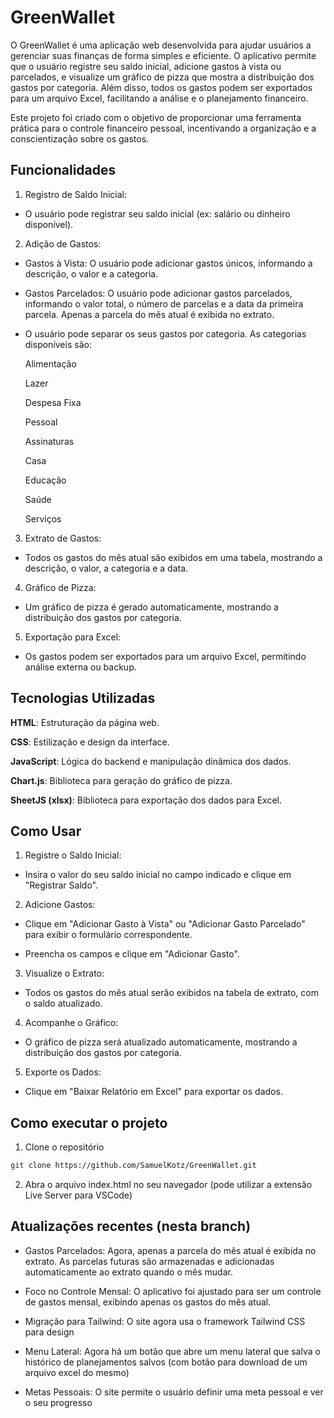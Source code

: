 
# GreenWallet


O GreenWallet é uma aplicação web desenvolvida para ajudar usuários a gerenciar suas finanças de forma simples e eficiente. O aplicativo permite que o usuário registre seu saldo inicial, adicione gastos à vista ou parcelados, e visualize um gráfico de pizza que mostra a distribuição dos gastos por categoria. Além disso, todos os gastos podem ser exportados para um arquivo Excel, facilitando a análise e o planejamento financeiro.


Este projeto foi criado com o objetivo de proporcionar uma ferramenta prática para o controle financeiro pessoal, incentivando a organização e a conscientização sobre os gastos.

## Funcionalidades

1. Registro de Saldo Inicial:
- O usuário pode registrar seu saldo inicial (ex: salário ou dinheiro disponível).

2. Adição de Gastos:
- Gastos à Vista: O usuário pode adicionar gastos únicos, informando a descrição, o valor e a categoria.

- Gastos Parcelados: O usuário pode adicionar gastos parcelados, informando o valor total, o número de parcelas e a data da primeira parcela. Apenas a parcela do mês atual é exibida no extrato.
  
- O usuário pode separar os seus gastos por categoria. As categorias disponíveis são:

  Alimentação

  Lazer

  Despesa Fixa

  Pessoal

  Assinaturas

  Casa

  Educação

  Saúde
  
  Serviços
  

3. Extrato de Gastos:
- Todos os gastos do mês atual são exibidos em uma tabela, mostrando a descrição, o valor, a categoria e a data.

4. Gráfico de Pizza:
- Um gráfico de pizza é gerado automaticamente, mostrando a distribuição dos gastos por categoria.

5. Exportação para Excel:
- Os gastos podem ser exportados para um arquivo Excel, permitindo análise externa ou backup.




## Tecnologias Utilizadas

**HTML**: Estruturação da página web.

**CSS**: Estilização e design da interface.

**JavaScript**: Lógica do backend e manipulação dinâmica dos dados.

**Chart.js**: Biblioteca para geração do gráfico de pizza.

**SheetJS (xlsx)**: Biblioteca para exportação dos dados para Excel.



## Como Usar

1. Registre o Saldo Inicial:

- Insira o valor do seu saldo inicial no campo indicado e clique em "Registrar Saldo".

2. Adicione Gastos:

- Clique em "Adicionar Gasto à Vista" ou "Adicionar Gasto Parcelado" para exibir o formulário correspondente.

- Preencha os campos e clique em "Adicionar Gasto".

3. Visualize o Extrato:

- Todos os gastos do mês atual serão exibidos na tabela de extrato, com o saldo atualizado.


4. Acompanhe o Gráfico:

- O gráfico de pizza será atualizado automaticamente, mostrando a distribuição dos gastos por categoria.

5. Exporte os Dados:

- Clique em "Baixar Relatório em Excel" para exportar os dados.





## Como executar o projeto

1. Clone o repositório
```bash
git clone https://github.com/SamuelKotz/GreenWallet.git
```
2. Abra o arquivo index.html no seu navegador (pode utilizar a extensão Live Server para VSCode)

## Atualizações recentes (nesta branch)

- Gastos Parcelados:
  Agora, apenas a parcela do mês atual é exibida no extrato.
   As parcelas futuras são armazenadas e adicionadas automaticamente ao extrato quando o mês mudar.

- Foco no Controle Mensal:
  O aplicativo foi ajustado para ser um controle de gastos mensal, exibindo apenas os gastos do mês atual.

- Migração para Tailwind:
  O site agora usa o framework Tailwind CSS para design

- Menu Lateral:
  Agora há um botão que abre um menu lateral que salva o histórico de planejamentos salvos (com botão para download de um arquivo excel do mesmo)

- Metas Pessoais:
  O site permite o usuário definir uma meta pessoal e ver o seu progresso 

